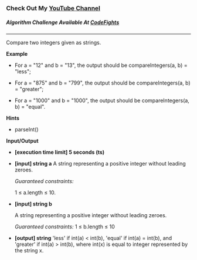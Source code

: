 ### Check Out My [YouTube Channel](https://www.YouTube.com/CodingTutorials360)

##### Algorithm Challenge Available At [CodeFights](https://codefights.com/company-challenges/codefights/gJMBmTwHHMF8mbQvH)

---

Compare two integers given as strings.

**Example**

- For a = "12" and b = "13", the output should be compareIntegers(a, b) = "less";

- For a = "875" and b = "799", the output should be compareIntegers(a, b) = "greater";

- For a = "1000" and b = "1000", the output should be compareIntegers(a, b) = "equal".

**Hints**

- parseInt()

**Input/Output**

- **[execution time limit] 5 seconds (ts)**
- **[input] string a**
  A string representing a positive integer without leading zeroes.

  _Guaranteed constraints:_

  1 ≤ a.length ≤ 10.

- **[input] string b**

  A string representing a positive integer without leading zeroes.

  _Guaranteed constraints:_
  1 ≤ b.length ≤ 10

- **[output] string**
  'less' if int(a) < int(b), 'equal' if int(a) = int(b), and 'greater' if int(a) > int(b), where int(x) is equal to integer represented by the string x.
